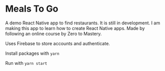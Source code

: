 # Meals To Go

A demo React Native app to find restaurants. It is still in development. I am making this app to learn how to create React Native apps. Made by following an online course by Zero to Mastery.

Uses Firebase to store accounts and authenticate.

Install packages with `yarn`

Run with `yarn start`
